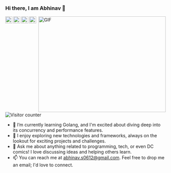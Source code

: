 ### Hi there, I am Abhinav 👋

<!--
**abhinav0612/abhinav0612** is a ✨ _special_ ✨ repository because its `README.md` (this file) appears on your GitHub profile.

Here are some ideas to get you started:
-->
<!--
![](https://visitor-badge.glitch.me/badge?page_id=abhinav0612.abhinav0612)  
-->

  <img align="right" alt="GIF" src="https://media0.giphy.com/media/xUA7bdpLxQhsSQdyog/giphy.gif" width="400" height="300" />
<a href="https://www.linkedin.com/in/cachedengineer/">
  <img align="left" alt="Linkedin" width="22px" src="https://cdn.jsdelivr.net/npm/simple-icons@v3/icons/linkedin.svg" />
</a>
<a href="https://medium.com/@abhinav__singh">
  <img align="left" alt=" Medium" width="22px" src="https://cdn.jsdelivr.net/npm/simple-icons@3.1.0/icons/medium.svg" />
</a>
<a href="mailto:abhinav.s0612@gmail.com">
  <img align="left" alt=" Gmail" width="22px" src="https://cdn.jsdelivr.net/npm/simple-icons@v3/icons/gmail.svg" />
</a>
<a href="https://twitter.com/cached_engineer">
  <img align="left" alt="Twitter" width="22px" src="https://cdn.jsdelivr.net/npm/simple-icons@v3/icons/twitter.svg" />
</a>
<img src="https://profile-counter.glitch.me/abhinav0612/count.svg" alt="Visitor counter" />

- 🔭 I’m currently learning Golang, and I'm excited about diving deep into its concurrency and performance features.
- 🌱 I enjoy exploring new technologies and frameworks, always on the lookout for exciting projects and challenges.
- 💬 Ask me about anything related to programming, tech, or even DC comics! I love discussing ideas and helping others learn.
- 📫 You can reach me at [abhinav.s0612@gmail.com](mailto:abhinav.s0612@gmail.com). Feel free to drop me an email; I'd love to connect.
<!--![Public Github Stats](https://github-readme-stats.vercel.app/api?username=abhinav0612&show_icons=true&hide_border=true)-->
<!--![Top Langs](https://github-readme-stats.vercel.app/api/top-langs/?username=abhinav0612&layout=compact)-->

